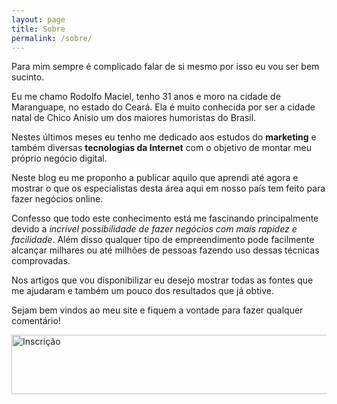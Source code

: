 ```yaml
---
layout: page
title: Sobre
permalink: /sobre/
---
```


Para mim sempre é complicado falar de si mesmo por isso eu vou ser bem sucinto.

Eu me chamo Rodolfo Maciel, tenho 31 anos e moro na cidade de Maranguape, no estado do Ceará. Ela é muito conhecida por ser a cidade natal de Chico Anísio um dos maiores humoristas do Brasil.

Nestes últimos meses eu tenho me dedicado aos estudos do **marketing** e também diversas **tecnologias da Internet** com o objetivo de montar meu próprio negócio digital.

Neste blog eu me proponho a publicar aquilo que aprendi até agora e mostrar o que os especialistas desta área aqui em nosso país tem feito para fazer negócios online.

Confesso que todo este conhecimento está me fascinando principalmente devido a *incrível possibilidade de fazer negócios com mais rapidez e facilidade*. Além disso qualquer tipo de empreendimento pode facilmente alcançar milhares ou até milhões de pessoas fazendo uso dessas técnicas comprovadas.

Nos artigos que vou disponibilizar eu desejo mostrar todas as fontes que me ajudaram e também um pouco dos resultados que já obtive.

Sejam bem vindos ao meu site e fiquem a vontade para fazer qualquer comentário!

<a href="http://eepurl.com/9xcMD">
<img src="{{ site.baseurl }}/assets/images/bl-insc.png" alt="Inscrição" width="719" height="95"/>
</a>
